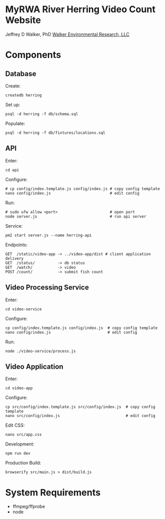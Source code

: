 MyRWA River Herring Video Count Website
=======================================

Jeffrey D Walker, PhD
[Walker Environmental Research, LLC](http://walkerenvres.com)



# Components



## Database

Create:

```
createdb herring
```

Set up:

```
psql -d herring -f db/schema.sql
```

Populate:

```
psql -d herring -f db/fixtures/locations.sql
```



## API

Enter:

```
cd api
```

Configure:

```
# cp config/index.template.js config/index.js # copy config template
nano config/index.js                          # edit config
```

Run:

```
# sudo ufw allow <port>                       # open port
node server.js                                # run api server
```

Service:

```
pm2 start server.js --name herring-api
```

Endpoints:

```
GET  /static/video-app -> ../video-app/dist # client application delivery
GET  /status/          -> db status
GET  /watch/           -> video
POST /count/           -> submit fish count
```



## Video Processing Service

Enter:

```
cd video-service
```

Configure:

```
cp config/index.template.js config/index.js  # copy config template
nano config/index.js                         # edit config
```

Run:

```
node ./video-service/process.js
```



## Video Application

Enter:

```
cd video-app
```

Configure:

```
cp src/config/index.template.js src/config/index.js  # copy config template
nano src/config/index.js                             # edit config
```

Edit CSS:

```
nano src/app.css
```

Development:

```
npm run dev
```

Production Build:

```
browserify src/main.js > dist/build.js
```



# System Requirements

- ffmpeg/ffprobe
- node